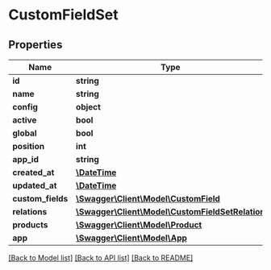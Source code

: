 # CustomFieldSet

## Properties
Name | Type | Description | Notes
------------ | ------------- | ------------- | -------------
**id** | **string** |  | [optional] 
**name** | **string** |  | 
**config** | **object** |  | [optional] 
**active** | **bool** |  | [optional] 
**global** | **bool** |  | [optional] 
**position** | **int** |  | [optional] 
**app_id** | **string** |  | [optional] 
**created_at** | [**\DateTime**](\DateTime.md) |  | 
**updated_at** | [**\DateTime**](\DateTime.md) |  | [optional] 
**custom_fields** | [**\Swagger\Client\Model\CustomField**](CustomField.md) |  | [optional] 
**relations** | [**\Swagger\Client\Model\CustomFieldSetRelation**](CustomFieldSetRelation.md) |  | [optional] 
**products** | [**\Swagger\Client\Model\Product**](Product.md) |  | [optional] 
**app** | [**\Swagger\Client\Model\App**](App.md) |  | [optional] 

[[Back to Model list]](../../README.md#documentation-for-models) [[Back to API list]](../../README.md#documentation-for-api-endpoints) [[Back to README]](../../README.md)

